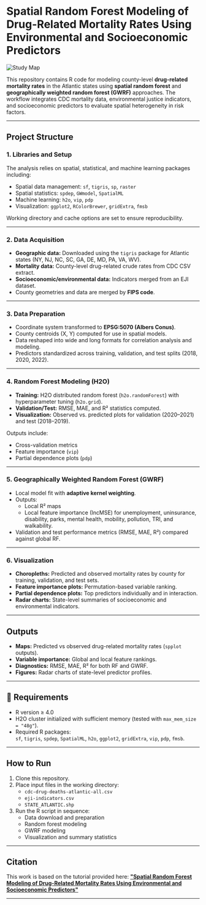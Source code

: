 # Spatial Random Forest Modeling of Drug-Related Mortality Rates Using Environmental and Socioeconomic Predictors

![Study Map](map.png)

This repository contains R code for modeling county-level **drug-related mortality rates** in the Atlantic states using **spatial random forest** and **geographically weighted random forest (GWRF)** approaches. The workflow integrates CDC mortality data, environmental justice indicators, and socioeconomic predictors to evaluate spatial heterogeneity in risk factors.

---

## Project Structure

### 1. Libraries and Setup
The analysis relies on spatial, statistical, and machine learning packages including:

- Spatial data management: `sf`, `tigris`, `sp`, `raster`
- Spatial statistics: `spdep`, `GWmodel`, `SpatialML`
- Machine learning: `h2o`, `vip`, `pdp`
- Visualization: `ggplot2`, `RColorBrewer`, `gridExtra`, `fmsb`

Working directory and cache options are set to ensure reproducibility.

---

### 2. Data Acquisition
- **Geographic data:** Downloaded using the `tigris` package for Atlantic states (NY, NJ, NC, SC, GA, DE, MD, PA, VA, WV).  
- **Mortality data:** County-level drug-related crude rates from CDC CSV extract.  
- **Socioeconomic/environmental data:** Indicators merged from an EJI dataset.  
- County geometries and data are merged by **FIPS code**.

---

### 3. Data Preparation
- Coordinate system transformed to **EPSG:5070 (Albers Conus)**.  
- County centroids (X, Y) computed for use in spatial models.  
- Data reshaped into wide and long formats for correlation analysis and modeling.  
- Predictors standardized across training, validation, and test splits (2018, 2020, 2022).

---

### 4. Random Forest Modeling (H2O)
- **Training:** H2O distributed random forest (`h2o.randomForest`) with hyperparameter tuning (`h2o.grid`).  
- **Validation/Test:** RMSE, MAE, and R² statistics computed.  
- **Visualization:** Observed vs. predicted plots for validation (2020–2021) and test (2018–2019).  

Outputs include:
- Cross-validation metrics  
- Feature importance (`vip`)  
- Partial dependence plots (`pdp`)  

---

### 5. Geographically Weighted Random Forest (GWRF)
- Local model fit with **adaptive kernel weighting**.  
- Outputs:
  - Local R² maps  
  - Local feature importance (IncMSE) for unemployment, uninsurance, disability, parks, mental health, mobility, pollution, TRI, and walkability.  
- Validation and test performance metrics (RMSE, MAE, R²) compared against global RF.

---

### 6. Visualization
- **Choropleths:** Predicted and observed mortality rates by county for training, validation, and test sets.  
- **Feature importance plots:** Permutation-based variable ranking.  
- **Partial dependence plots:** Top predictors individually and in interaction.  
- **Radar charts:** State-level summaries of socioeconomic and environmental indicators.

---

## Outputs
- **Maps:** Predicted vs observed drug-related mortality rates (`spplot` outputs).  
- **Variable importance:** Global and local feature rankings.  
- **Diagnostics:** RMSE, MAE, R² for both RF and GWRF.  
- **Figures:** Radar charts of state-level predictor profiles.

---

## 🔧 Requirements
- R version ≥ 4.0  
- H2O cluster initialized with sufficient memory (tested with `max_mem_size = "48g"`).  
- Required R packages:  
  `sf`, `tigris`, `spdep`, `SpatialML`, `h2o`, `ggplot2`, `gridExtra`, `vip`, `pdp`, `fmsb`.

---

## How to Run
1. Clone this repository.  
2. Place input files in the working directory:  
   - `cdc-drug-deaths-atlantic-all.csv`  
   - `eji-indicators.csv`  
   - `STATE_ATLANTIC.shp`  
3. Run the R script in sequence:  
   - Data download and preparation  
   - Random forest modeling  
   - GWRF modeling  
   - Visualization and summary statistics  

---

## Citation
This work is based on the tutorial provided here:
[**"Spatial Random Forest Modeling of Drug-Related Mortality Rates Using Environmental and Socioeconomic Predictors"**](https://zia207.github.io/geospatial-r-github.io/geographically-wighted-random-forest.html)

---
